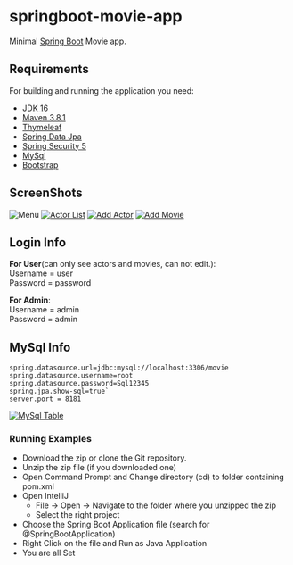 # springboot-movie-app


Minimal [Spring Boot](http://projects.spring.io/spring-boot/) Movie app.

## Requirements

For building and running the application you need:

- [JDK 16](https://www.oracle.com/java/technologies/javase-jdk16-downloads.html)
- [Maven 3.8.1](https://maven.apache.org)
- [Thymeleaf](https://www.thymeleaf.org/)
- [Spring Data Jpa](https://spring.io/projects/spring-data-jpa)
- [Spring Security 5](https://spring.io/projects/spring-security)
- [MySql](https://www.mysql.com/)
- [Bootstrap](https://getbootstrap.com/)

## ScreenShots
![Menu](https://github.com/hsnhutt/springboot-movie/blob/master/screenshots/1.png "Menu")
[![Actor List](https://github.com/hsnhutt/springboot-movie/blob/master/screenshots/2.png "Actor List")](https://github.com/hsnhutt/springboot-movie/blob/master/screenshots/2.png "Actor List")
[![Add Actor](https://github.com/hsnhutt/springboot-movie/blob/master/screenshots/3.png "Add Actor")](https://github.com/hsnhutt/springboot-movie/blob/master/screenshots/3.png "Add Actor")
[![Add Movie](https://github.com/hsnhutt/springboot-movie/blob/master/screenshots/4.png "Add Movie")](https://github.com/hsnhutt/springboot-movie/blob/master/screenshots/4.png "Add Movie")

## Login Info
**For User**(can only see actors and movies, can not edit.):<br />
Username = user<br />
Password = password

**For Admin**:<br />
Username = admin<br />
Password = admin

## MySql Info

    spring.datasource.url=jdbc:mysql://localhost:3306/movie
    spring.datasource.username=root
    spring.datasource.password=Sql12345
    spring.jpa.show-sql=true`
	server.port = 8181
[![MySql Table](https://github.com/hsnhutt/springboot-movie/blob/master/screenshots/5.png "MySql Table")](https://github.com/hsnhutt/springboot-movie/blob/master/screenshots/5.png "MySql Table")

### Running Examples
- Download the zip or clone the Git repository.
- Unzip the zip file (if you downloaded one)
- Open Command Prompt and Change directory (cd) to folder containing pom.xml
- Open IntelliJ 
   - File -> Open ->  Navigate to the folder where you unzipped the zip
   - Select the right project
- Choose the Spring Boot Application file (search for @SpringBootApplication)
- Right Click on the file and Run as Java Application
- You are all Set

